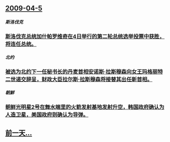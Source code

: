 ## [2009-04-5](/zh/news/2009/04/5/index.md)

##### 斯洛伐克
### [斯洛伐克总统加什帕罗维奇在4日举行的第二轮总统选举投票中获胜，将连任总统。](/zh/news/2009/04/5/斯洛伐克总统加什帕罗维奇在4日举行的第二轮总统选举投票中获胜-将连任总统.md)
##### 北约
### [被选为北约下一任秘书长的丹麦首相安诺斯·拉斯穆森向女王玛格丽特二世递交辞呈，财政大臣拉尔斯·拉斯穆森将接替其出任新首相。](/zh/news/2009/04/5/被选为北约下一任秘书长的丹麦首相安诺斯-拉斯穆森向女王玛格丽特二世递交辞呈-财政大臣拉尔斯-拉斯穆森将接替其出任新首相.md)
##### 朝鮮
### [朝鲜光明星2号在舞水端里的火箭发射基地发射升空，韩国政府确认为人造卫星，美国政府则确认为导弹。](/zh/news/2009/04/5/朝鲜光明星2号在舞水端里的火箭发射基地发射升空-韩国政府确认为人造卫星-美国政府则确认为导弹.md)
## [前一天...](/zh/news/2009/04/3/index.md)


